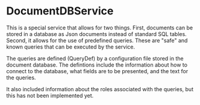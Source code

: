 # DocumentDBService

This is a special service that allows for two things.  First, documents can be stored in a database as Json documents instead of standard SQL tables.  Second, it allows for the use of predefined queries.   These are "safe" and known queries that can be executed by the service.

The queries are defined (QueryDef) by a configuration file stored in the document database.   The defintions include the information about how to connect to the database, what fields are to be presented, and the text for the queries.

It also included information about the roles associated with the queries, but this has not been implemented yet.  


